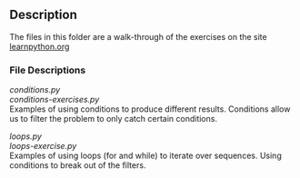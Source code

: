 ## Description

The files in this folder are a walk-through of the exercises on the site [learnpython.org](https://www.learnpython.org/)<br>

### File Descriptions

*conditions.py*<br>
*conditions-exercises.py*<br>
Examples of using conditions to produce different results.
Conditions allow us to filter the problem to only catch certain conditions.


*loops.py*<br>
*loops-exercise.py*<br>
Examples of using loops (for and while) to iterate over sequences.
Using conditions to break out of the filters.

